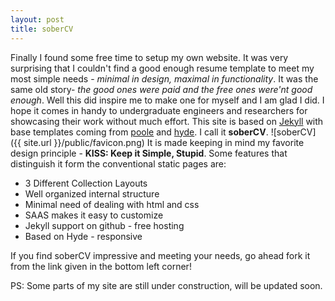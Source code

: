 ```yaml
---
layout: post
title: soberCV
---
```

Finally I found some free time to setup my own website. It was very surprising that I couldn't find a good enough resume template to meet my most simple needs - *minimal in design, maximal in functionality*. It was the same old story- *the good ones were paid and the free ones were'nt good enough*. Well this did inspire me to make one for myself and I am glad I did. I hope it comes in handy to undergraduate engineers and researchers for showcasing their work without much effort. This site is based on [Jekyll]() with base templates coming from [poole]() and [hyde](). I call it **soberCV**. 
![soberCV]({{ site.url }}/public/favicon.png)
It is made keeping in mind my favorite design principle - **KISS: Keep it Simple, Stupid**. Some features that distinguish it form the conventional static pages are:

- 3 Different Collection Layouts
- Well organized internal structure
- Minimal need of dealing with html and css 
- SAAS makes it easy to customize
- Jekyll support on github - free hosting
- Based on Hyde - responsive

If you find soberCV impressive and meeting your needs, go ahead fork it from the link given in the bottom left corner! 

PS: Some parts of my site are still under construction, will be updated soon.